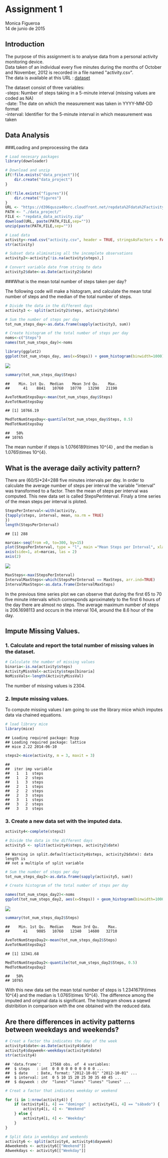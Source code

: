 # Assignment 1
Monica Figueroa  
14 de junio de 2015  

## Introduction
The purpose of this assignment is to analyse data from a personal activity monitoring device.  
Data taken of an individual every five minutes during the months of October and November, 2012 is recorded in a file named "activity.csv".  
The data is available at this URL : [dataset](https://d396qusza40orc.cloudfront.net/repdata%2Fdata%2Factivity.zip)

The dataset consist of three variables:  
-steps: Number of steps taking in a 5-minute interval (missing values are coded as NA)  
-date: The date on which the measurement was taken in YYYY-MM-DD format  
-interval: Identifier for the 5-minute interval in which measurement was taken  
  
## Data Analysis  
###Loading and preprocessing the data  


```r
# Load necesary packages
library(downloader)

# Download and unzip
if(!file.exists("data_project")){
    dir.create("data_project")
}

if(!file.exists("figures")){
    dir.create("figures")
}
URL <- "https://d396qusza40orc.cloudfront.net/repdata%2Fdata%2Factivity.zip"
PATH <- "./data_project/"
FILE <- "repdata_data_activity.zip"
download(URL, paste(PATH,FILE,sep=""))
unzip(paste(PATH,FILE,sep=""))

# Load data
activity<-read.csv("activity.csv", header = TRUE, stringsAsFactors = FALSE)
str(activity)

# Subset data aliminating all the incomplete observations
activity2<-activity[!is.na(activity$steps),]

# Convert variable date from string to data
activity2$date<-as.Date(activity2$date)
```
 
###What is the mean total number of steps taken per day? 


The following code will make a histogram, and calculate the mean total number of steps and the median of the total number of steps.






```r
# Divide the data in the different days
activity3 <- split(activity2$steps, activity2$date)

# Sum the number of steps per day
tot_num_steps_day<-as.data.frame(sapply(activity3, sum))

# Create histogram of the total number of steps per day
noms<-c("Steps")
names(tot_num_steps_day)<-noms

library(ggplot2)
ggplot(tot_num_steps_day, aes(x=Steps)) + geom_histogram(binwidth=1000)
```

![](PA1_template_files/figure-html/second_part-1.png) 

```r
summary(tot_num_steps_day$Steps)
```

```
##    Min. 1st Qu.  Median    Mean 3rd Qu.    Max. 
##      41    8841   10760   10770   13290   21190
```

```r
AveTotNumStepsDay<-mean(tot_num_steps_day$Steps)
AveTotNumStepsDay
```

```
## [1] 10766.19
```

```r
MedTotNumStepsDay<-quantile(tot_num_steps_day$Steps, 0.5)
MedTotNumStepsDay
```

```
##   50% 
## 10765
```


The mean number if steps is 1.0766189\times 10^{4} , and the median is 1.0765\times 10^{4}.  
  
## What is the average daily activity pattern?
There are (60/5)*24=288 five minutes intervals per day. In order to calculate the average number of steps per interval the variable "interval" was transformed to a factor. Then the mean of steps per interval was computed. This new data set is called StepsPerInterval. Finaly a time series of the mean steps per interval is ploted.


```r
StepsPerInterval<-with(activity, 
{tapply(steps, interval, mean, na.rm = TRUE)
})
length(StepsPerInterval)
```

```
## [1] 288
```

```r
marcas<-seq(from =0, to=300, by=15)
plot(StepsPerInterval, type = "l", main ="Mean Steps per Interval", xlab="Interval", ylab="Mean Steps", axes = FALSE)
axis(side=1, at=marcas, las = 2)
axis(2)
```

![](PA1_template_files/figure-html/third_part-1.png) 

```r
MaxSteps<-max(StepsPerInterval)
IntervalMaxSteps<-which(StepsPerInterval == MaxSteps, arr.ind=TRUE)
IntervalMaxSteps<-as.data.frame(IntervalMaxSteps)
```

In the previous time series plot we can observe that during the first 65 to 70 five minute intervals which corresponds aproximately to the first 6 hours of the day there are almost no steps. The average maximum number of steps is 206.1698113 and occurs in the interval 104, around the 8.6 hour of the day.  

## Impute Missing Values.  

### 1.	Calculate and report the total number of missing values in the dataset.  


```r
# Calculate the number of missing values
binaria<-is.na(activity$steps)
ActivityMissVal<-activity$steps[binaria]
NoMissVals<-length(ActivityMissVal)
```

The number of missing values is 2304.  

### 2.  Impute missing values.
To compute missing values I am going to use the library mice which imputes data via chained equations.


```r
# load library mice
library(mice)
```

```
## Loading required package: Rcpp
## Loading required package: lattice
## mice 2.22 2014-06-10
```

```r
steps2<-mice(activity, m = 3, maxit = 3)
```

```
## 
##  iter imp variable
##   1   1  steps
##   1   2  steps
##   1   3  steps
##   2   1  steps
##   2   2  steps
##   2   3  steps
##   3   1  steps
##   3   2  steps
##   3   3  steps
```

### 3.  Create a new data set with the imputed data. 


```r
activity4<-complete(steps2)
```
  

```r
# Divide the data in the different days
activity5 <- split(activity4$steps, activity2$date)
```

```
## Warning in split.default(activity4$steps, activity2$date): data length is
## not a multiple of split variable
```

```r
# Sum the number of steps per day
tot_num_steps_day2<-as.data.frame(sapply(activity5, sum))

# Create histogram of the total number of steps per day

names(tot_num_steps_day2)<-noms
ggplot(tot_num_steps_day2, aes(x=Steps)) + geom_histogram(binwidth=1000)
```

![](PA1_template_files/figure-html/seven_part-1.png) 

```r
summary(tot_num_steps_day2$Steps)
```

```
##    Min. 1st Qu.  Median    Mean 3rd Qu.    Max. 
##      41    9085   10760   12340   14600   32710
```

```r
AveTotNumStepsDay2<-mean(tot_num_steps_day2$Steps)
AveTotNumStepsDay2
```

```
## [1] 12341.68
```

```r
MedTotNumStepsDay2<-quantile(tot_num_steps_day2$Steps, 0.5)
MedTotNumStepsDay2
```

```
##   50% 
## 10765
```

With this new data set the mean total number of steps is 1.2341679\times 10^{4} and the median is 1.0765\times 10^{4}. The difference among the imputed and original data is  significant. The histogram shows a sqewd distribition in comparison with the one obtained with the reduced data. 

## Are there differences in activity patterns between weekdays and weekends?  


```r
# Creat a factor tha indicates the day of the week
activity4$date<-as.Date(activity4$date)
activity4$dayweek<-weekdays(activity4$date)
str(activity4)
```

```
## 'data.frame':	17568 obs. of  4 variables:
##  $ steps   : int  0 0 0 0 0 0 0 0 0 0 ...
##  $ date    : Date, format: "2012-10-01" "2012-10-01" ...
##  $ interval: int  0 5 10 15 20 25 30 35 40 45 ...
##  $ dayweek : chr  "lunes" "lunes" "lunes" "lunes" ...
```

```r
# Creat a factor that indicates weekday or weekend

for (i in 1:nrow(activity4)) {
    if (activity4[i, 4] == "domingo" | activity4[i, 4] == "sábado") {
        activity4[i, 4] <- "Weekend"
    } else {
        activity4[i, 4] <- "Weekday"
    }
}

# Split data in weekdays and weekends
activity6 <- split(activity4, activity4$dayweek)
A6weekends <- activity6[["Weekend"]]
A6weekdays <- activity6[["Weekday"]]
```

